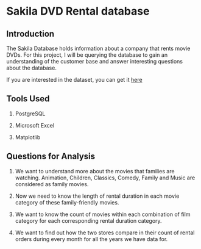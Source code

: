 # **Sakila DVD Rental database**

## **Introduction**
The Sakila Database holds information about a company that rents movie DVDs. For this project, I will be querying the database to gain an understanding of the customer base and answer interesting questions about the database.

If you are interested in the dataset, you can get it [here](http://www.postgresqltutorial.com/postgresql-sample-database/)

## **Tools Used**

1. PostgreSQL

2. Microsoft Excel

3. Matplotlib

## **Questions for Analysis**

1. We want to understand more about the movies that families are watching. Animation,
Children, Classics, Comedy, Family and Music are considered as family movies.

2. Now we need to know the length of rental duration in each movie category of these
family-friendly movies.

3. We want to know the count of movies within each combination of film
category for each corresponding rental duration category.

4. We want to find out how the two stores compare in their count of rental
orders during every month for all the years we have data for.
